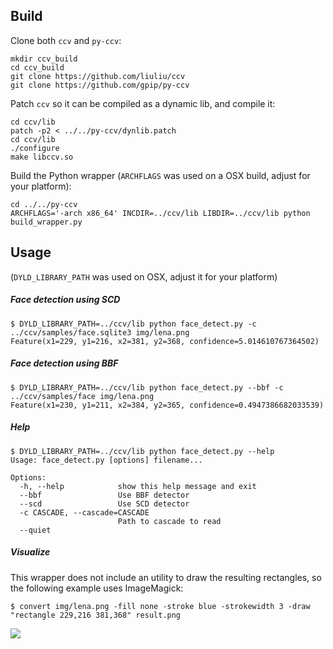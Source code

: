 ## Build

Clone both `ccv` and `py-ccv`:

```
mkdir ccv_build
cd ccv_build
git clone https://github.com/liuliu/ccv
git clone https://github.com/gpip/py-ccv
```

Patch `ccv` so it can be compiled as a dynamic lib, and compile it:

```
cd ccv/lib
patch -p2 < ../../py-ccv/dynlib.patch
cd ccv/lib
./configure
make libccv.so
```

Build the Python wrapper (`ARCHFLAGS` was used on a OSX build, adjust for your platform):

```
cd ../../py-ccv
ARCHFLAGS='-arch x86_64' INCDIR=../ccv/lib LIBDIR=../ccv/lib python build_wrapper.py
```


## Usage

(`DYLD_LIBRARY_PATH` was used on OSX, adjust it for your platform)

##### Face detection using SCD

```
$ DYLD_LIBRARY_PATH=../ccv/lib python face_detect.py -c ../ccv/samples/face.sqlite3 img/lena.png
Feature(x1=229, y1=216, x2=381, y2=368, confidence=5.014610767364502)
```

##### Face detection using BBF

```
$ DYLD_LIBRARY_PATH=../ccv/lib python face_detect.py --bbf -c ../ccv/samples/face img/lena.png
Feature(x1=230, y1=211, x2=384, y2=365, confidence=0.4947386682033539)
```

##### Help

```
$ DYLD_LIBRARY_PATH=../ccv/lib python face_detect.py --help
Usage: face_detect.py [options] filename...

Options:
  -h, --help            show this help message and exit
  --bbf                 Use BBF detector
  --scd                 Use SCD detector
  -c CASCADE, --cascade=CASCADE
                        Path to cascade to read
  --quiet
```

##### Visualize

This wrapper does not include an utility to draw the resulting rectangles, so the following example uses ImageMagick:

```
$ convert img/lena.png -fill none -stroke blue -strokewidth 3 -draw "rectangle 229,216 381,368" result.png
```

![](http://i.imgur.com/yzcxwqk.png)
